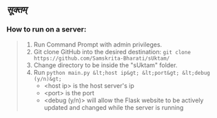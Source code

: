 ## *सूक्तम्*

### How to run on a server:

>
> 1) Run Command Prompt with admin privileges.
> 2) Git clone GitHub into the desired destination: ``git clone https://github.com/Samskrita-Bharati/sUktam/``
> 3) Change directory to be inside the "sUktam" folder.
> 4) Run ``python main.py &lt;host ip&gt; &lt;port&gt; &lt;debug (y/n)&gt;``
>    * &lt;host ip&gt; is the host server's ip
>    * &lt;port&gt; is the port
>    * &lt;debug (y/n)&gt; will allow the Flask website to be actively updated and changed while the server is running
